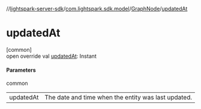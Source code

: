 //[lightspark-server-sdk](../../../index.md)/[com.lightspark.sdk.model](../index.md)/[GraphNode](index.md)/[updatedAt](updated-at.md)

# updatedAt

[common]\
open override val [updatedAt](updated-at.md): Instant

#### Parameters

common

| | |
|---|---|
| updatedAt | The date and time when the entity was last updated. |
